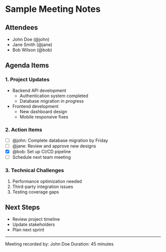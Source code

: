 # Sample Meeting Notes

## Attendees
- John Doe (@john)
- Jane Smith (@jane)
- Bob Wilson (@bob)

## Agenda Items

### 1. Project Updates
* Backend API development
  * Authentication system completed
  * Database migration in progress
* Frontend development
  * New dashboard design
  * Mobile responsive fixes

### 2. Action Items
- [ ] @john: Complete database migration by Friday
- [ ] @jane: Review and approve new designs
- [x] @bob: Set up CI/CD pipeline
- [ ] Schedule next team meeting

### 3. Technical Challenges
1. Performance optimization needed
2. Third-party integration issues
3. Testing coverage gaps

## Next Steps
- Review project timeline
- Update stakeholders
- Plan next sprint

---
Meeting recorded by: John Doe
Duration: 45 minutes